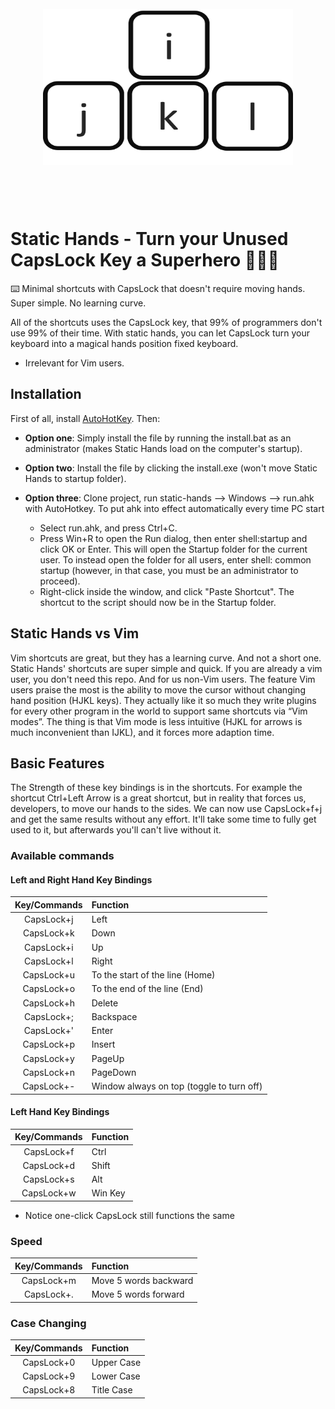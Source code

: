 <div align="center">
	<br>
	<a href="https://raw.githubusercontent.com/sindresorhus/css-in-readme-like-wat/main/readme.md">
		<img src="icon.png" width="400" height="250" alt="Click to see the source">
	</a>
	<br>
</div>

<sup>
    <br />
    <br />
    <br />
</sup>


# Static Hands - Turn your Unused CapsLock Key a Superhero 🦸‍♂️🚀

⌨️ Minimal shortcuts with CapsLock that doesn't require moving hands. Super simple. No learning curve.

All of the shortcuts uses the CapsLock key, that 99% of programmers don't use 99% of their time. With static hands, you can let CapsLock turn your keyboard into a magical hands position fixed keyboard.

* Irrelevant for Vim users.

## Installation

First of all, install [AutoHotKey](https://www.autohotkey.com/). Then:
* **Option one**: Simply install the file by running the install.bat as an administrator (makes Static Hands load on the computer's startup).
* **Option two**: Install the file by clicking the install.exe (won't move Static Hands to startup folder).
* **Option three**: Clone project, run static-hands --> Windows --> run.ahk with AutoHotkey. To put ahk into effect automatically every time PC start

  * Select run.ahk, and press Ctrl+C.
  * Press Win+R to open the Run dialog, then enter shell:startup and click OK or Enter. This will open the Startup folder for the current user. To instead open the folder for all users, enter shell: common startup (however, in that case, you must be an administrator to proceed).
  * Right-click inside the window, and click "Paste Shortcut". The shortcut to the script should now be in the Startup folder.

## Static Hands vs Vim

Vim shortcuts are great, but they has a learning curve. And not a short one. Static Hands' shortcuts are super simple and quick. If you are already a vim user, you don't need this repo. And for us non-Vim users. The feature Vim users praise the most is the ability to move the cursor without changing hand position (HJKL keys). They actually like it so much they write plugins for every other program in the world to support same shortcuts via “Vim modes”. The thing is that Vim mode is less intuitive (HJKL for arrows is much inconvenient than IJKL), and it forces more adaption time. 

## Basic Features

The Strength of these key bindings is in the shortcuts.
For example the shortcut Ctrl+Left Arrow is a great shortcut, but in reality that forces us, developers, to move our hands to the sides. We can now use CapsLock+f+j and get the same results without any effort. It'll take some time to fully get used to it, but afterwards you'll can't live without it.

### Available commands

#### Left and Right Hand Key Bindings
|Key/Commands|Function|
|:----------:|:-------|
|CapsLock+j|Left|
|CapsLock+k|Down|
|CapsLock+i|Up|
|CapsLock+l|Right|
|CapsLock+u| To the start of the line (Home)|
|CapsLock+o| To the end of the line (End)|
|CapsLock+h| Delete|
|CapsLock+;| Backspace|
|CapsLock+'| Enter|
|CapsLock+p| Insert|
|CapsLock+y| PageUp|
|CapsLock+n| PageDown|
|CapsLock+-| Window always on top (toggle to turn off)|

#### Left Hand Key Bindings
|Key/Commands|Function|
|:----------:|:-------|
|CapsLock+f|Ctrl|
|CapsLock+d|Shift|
|CapsLock+s|Alt|
|CapsLock+w|Win Key|


* Notice one-click CapsLock still functions the same

### Speed

|Key/Commands|Function|
|:----------:|:-------|
|CapsLock+m| Move 5 words backward|
|CapsLock+.| Move 5 words forward|


### Case Changing

|Key/Commands|Function|
|:----------:|:-------|
|CapsLock+0|Upper Case|
|CapsLock+9|Lower Case|
|CapsLock+8|Title Case|